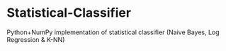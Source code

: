 # Statistical-Classifier
Python+NumPy implementation of statistical classifier (Naive Bayes, Log Regression &amp; K-NN)
